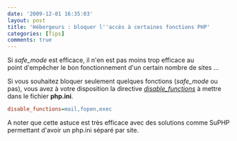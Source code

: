 ```yaml
---
date: '2009-12-01 16:35:03'
layout: post
title: 'Hébergeurs : bloquer l''accès à certaines fonctions PHP'
categories: [Tips]
comments: true
---
```


Si *safe_mode* est efficace, il n'en est pas moins trop efficace au point d'empêcher le bon fonctionnement d'un certain nombre de sites ...

Si vous souhaitez bloquer seulement quelques fonctions (*safe_mode* ou pas), vous avez à votre disposition la directive *[disable_functions](http://www.php.net/manual/en/ini.core.php#ini.disable-functions)* à mettre dans le fichier **php.ini**.

``` ini
disable_functions=mail,fopen,exec
```

A noter que cette astuce est très efficace avec des solutions comme SuPHP permettant d'avoir un php.ini séparé par site.
